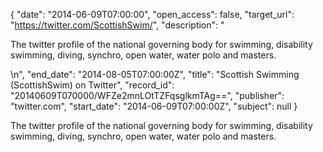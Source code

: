 {
  "date": "2014-06-09T07:00:00", 
  "open_access": false, 
  "target_url": "https://twitter.com/ScottishSwim/", 
  "description": "<p>The twitter profile of the national governing body for swimming, disability swimming, diving, synchro, open water, water polo and masters.</p>\n", 
  "end_date": "2014-08-05T07:00:00Z", 
  "title": "Scottish Swimming (ScottishSwim) on Twitter", 
  "record_id": "20140609T070000/WFZe2mnLOtTZFqsglkmTAg==", 
  "publisher": "twitter.com", 
  "start_date": "2014-06-09T07:00:00Z", 
  "subject": null
}

<p>The twitter profile of the national governing body for swimming, disability swimming, diving, synchro, open water, water polo and masters.</p>
